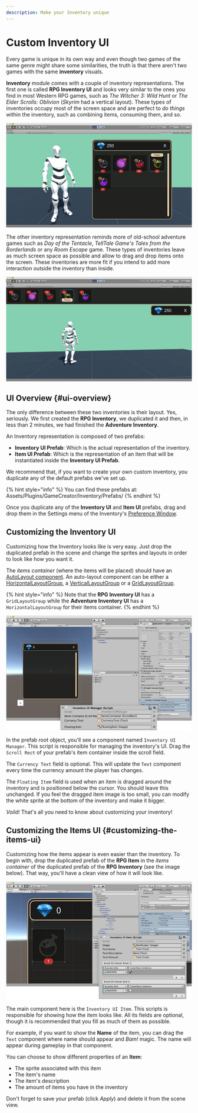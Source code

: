 ```yaml
---
description: Make your Inventory unique
---
```


# Custom Inventory UI

Every game is unique in its own way and even though two games of the same genre might share some similarities, the truth is that there aren't two games with the same **inventory** visuals.

**Inventory** module comes with a couple of inventory representations. The first one is called **RPG Inventory UI** and looks very similar to the ones you find in most Western RPG games, such as _The Witcher 3: Wild Hunt_ or _The Elder Scrolls: Oblivion_ \(_Skyrim_ had a vertical layout\). These types of inventories occupy most of the screen space and are perfect to _do things_ within the inventory, such as combining items, consuming them, and so.

![\(RPG Inventory skin\)](../.gitbook/assets/inventory-skin-rpg.jpg)

The other inventory representation reminds more of old-school adventure games such as _Day of the Tentacle_, _TellTale Game's Tales from the Borderlands_ or any _Room Escape_ game. These types of inventories leave as much screen space as possible and allow to drag and drop items onto the screen. These inventories are more fit if you intend to add more interaction outside the inventory than inside.

![\(Adventure Inventory skin\)](../.gitbook/assets/inventory-skin-adventure.jpg)

## UI Overview {#ui-overview}

The only difference between these two inventories is their layout. Yes, seriously. We first created the **RPG Inventory**, we duplicated it and then, in less than 2 minutes, we had finished the **Adventure Inventory**.

An Inventory representation is composed of two prefabs:

* **Inventory UI Prefab**: Which is the actual representation of the inventory.
* **Item UI Prefab**: Which is the representation of an item that will be instantiated inside the **Inventory UI Prefab**.

We recommend that, if you want to create your own custom inventory, you duplicate any of the default prefabs we've set up.

{% hint style="info" %}
You can find these prefabs at: Assets/Plugins/GameCreator/Inventory/Prefabs/
{% endhint %}

Once you duplicate any of the **Inventory UI** and **Item UI** prefabs, drag and drop them in the Settings menu of the Inventory's [Preference Window](inventory-window/).

## Customizing the Inventory UI

Customizing how the Inventory looks like is very easy. Just drop the duplicated prefab in the scene and change the sprites and layouts in order to look like how you want it.

The _items container_ \(where the items will be placed\) should have an [AutoLayout component](https://docs.unity3d.com/Manual/UIAutoLayout.html). An auto-layout component can be either a [HorizontalLayoutGroup](https://docs.unity3d.com/Manual/script-HorizontalLayoutGroup.html), a [VerticalLayoutGroup](https://docs.unity3d.com/Manual/script-VerticalLayoutGroup.html) or a [GridLayoutGroup](https://docs.unity3d.com/Manual/script-GridLayoutGroup.html).

{% hint style="info" %}
Note that the **RPG Inventory UI** has a `GridLayoutGroup` while the **Adventure Inventory UI** has a `HorizontalLayoutGroup` for their items container.
{% endhint %}

![](../.gitbook/assets/inventory-custom-1.jpg)

In the prefab root object, you'll see a component named `Inventory UI Manager`. This script is responsible for managing the inventory's UI. Drag the `Scroll Rect` of your prefab's item container inside the scroll field.

The `Currency Text` field is optional. This will update the `Text` component every time the currency amount the player has changes.

The `Floating Item` field is used when an item is dragged around the inventory and is positioned below the cursor. You should leave this unchanged. If you feel the dragged item image is too small, you can modify the white sprite at the bottom of the inventory and make it bigger.

_Voilá_! That's all you need to know about customizing your inventory!

## Customizing the Items UI {#customizing-the-items-ui}

Customizing how the items appear is even easier than the inventory. To begin with, drop the duplicated prefab of the **RPG Item** in the _items container_ of the duplicated prefab of the **RPG Inventory** \(see the image below\). That way, you'll have a clean view of how it will look like.

![](../.gitbook/assets/inventory-custom-2.jpg)

The main component here is the `Inventory UI Item`. This scripts is responsible for showing how the item looks like. All its fields are optional, though it is recommended that you fill as much of them as possible.

For example, if you want to show the **Name** of the item, you can drag the `Text` component where name should appear and _Bam!_ magic. The name will appear during gameplay in that component.

You can choose to show different properties of an **Item**:

* The sprite associated with this item
* The item's name
* The item's description
* The amount of items you have in the inventory

Don't forget to save your prefab \(click _Apply_\) and delete it from the scene view.

